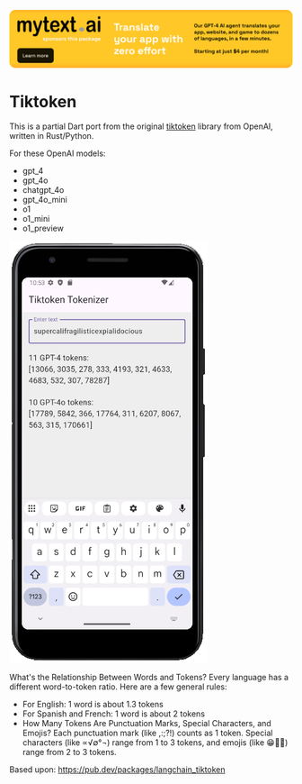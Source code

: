 [![](./example/SponsoredByMyTextAi.png)](https://mytext.ai)

# Tiktoken

This is a partial Dart port from the
original [tiktoken](https://github.com/openai/tiktoken) library from OpenAI,
written in Rust/Python.

For these OpenAI models:

* gpt_4
* gpt_4o
* chatgpt_4o
* gpt_4o_mini
* o1
* o1_mini
* o1_preview

![](./example/TiktokenExample.png)

What's the Relationship Between Words and Tokens?
Every language has a different word-to-token ratio. Here are a few general rules:

* For English: 1 word is about 1.3 tokens
* For Spanish and French: 1 word is about 2 tokens
* How Many Tokens Are Punctuation Marks, Special Characters, and Emojis?
  Each punctuation mark (like ,:;?!) counts as 1 token. Special characters (like ∝√∅°¬)
  range from 1 to 3 tokens, and emojis (like 😁🙂🤩) range from 2 to 3 tokens.

Based upon: https://pub.dev/packages/langchain_tiktoken
